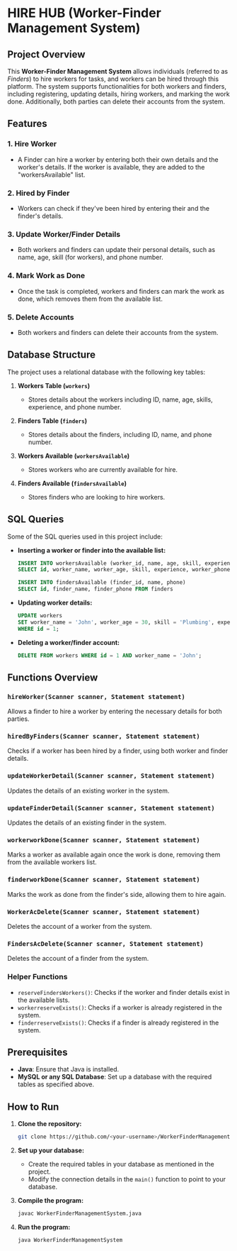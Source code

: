 

# HIRE HUB (Worker-Finder Management System)

## Project Overview

This **Worker-Finder Management System** allows individuals (referred to as *Finders*) to hire workers for tasks, and workers can be hired through this platform. The system supports functionalities for both workers and finders, including registering, updating details, hiring workers, and marking the work done. Additionally, both parties can delete their accounts from the system.

## Features

### 1. **Hire Worker**
   - A Finder can hire a worker by entering both their own details and the worker's details. If the worker is available, they are added to the "workersAvailable" list.

### 2. **Hired by Finder**
   - Workers can check if they've been hired by entering their and the finder's details.

### 3. **Update Worker/Finder Details**
   - Both workers and finders can update their personal details, such as name, age, skill (for workers), and phone number.

### 4. **Mark Work as Done**
   - Once the task is completed, workers and finders can mark the work as done, which removes them from the available list.

### 5. **Delete Accounts**
   - Both workers and finders can delete their accounts from the system.

## Database Structure

The project uses a relational database with the following key tables:

1. **Workers Table (`workers`)**
   - Stores details about the workers including ID, name, age, skills, experience, and phone number.
   
2. **Finders Table (`finders`)**
   - Stores details about the finders, including ID, name, and phone number.

3. **Workers Available (`workersAvailable`)**
   - Stores workers who are currently available for hire.

4. **Finders Available (`findersAvailable`)**
   - Stores finders who are looking to hire workers.

## SQL Queries

Some of the SQL queries used in this project include:

- **Inserting a worker or finder into the available list:**
    ```sql
    INSERT INTO workersAvailable (worker_id, name, age, skill, experience, phone)
    SELECT id, worker_name, worker_age, skill, experience, worker_phone FROM workers
    ```
    ```sql
    INSERT INTO findersAvailable (finder_id, name, phone)
    SELECT id, finder_name, finder_phone FROM finders
    ```

- **Updating worker details:**
    ```sql
    UPDATE workers 
    SET worker_name = 'John', worker_age = 30, skill = 'Plumbing', experience = 5, worker_phone = '1234567890' 
    WHERE id = 1;
    ```

- **Deleting a worker/finder account:**
    ```sql
    DELETE FROM workers WHERE id = 1 AND worker_name = 'John';
    ```

## Functions Overview

### `hireWorker(Scanner scanner, Statement statement)`
Allows a finder to hire a worker by entering the necessary details for both parties.

### `hiredByFinders(Scanner scanner, Statement statement)`
Checks if a worker has been hired by a finder, using both worker and finder details.

### `updateWorkerDetail(Scanner scanner, Statement statement)`
Updates the details of an existing worker in the system.

### `updateFinderDetail(Scanner scanner, Statement statement)`
Updates the details of an existing finder in the system.

### `workerworkDone(Scanner scanner, Statement statement)`
Marks a worker as available again once the work is done, removing them from the available workers list.

### `finderworkDone(Scanner scanner, Statement statement)`
Marks the work as done from the finder's side, allowing them to hire again.

### `WorkerAcDelete(Scanner scanner, Statement statement)`
Deletes the account of a worker from the system.

### `FindersAcDelete(Scanner scanner, Statement statement)`
Deletes the account of a finder from the system.

### Helper Functions
- `reserveFindersWorkers()`: Checks if the worker and finder details exist in the available lists.
- `workerreserveExists()`: Checks if a worker is already registered in the system.
- `finderreserveExists()`: Checks if a finder is already registered in the system.

## Prerequisites

- **Java**: Ensure that Java is installed.
- **MySQL or any SQL Database**: Set up a database with the required tables as specified above.

## How to Run

1. **Clone the repository:**
    ```bash
    git clone https://github.com/<your-username>/WorkerFinderManagementSystem.git
    ```
2. **Set up your database:**
   - Create the required tables in your database as mentioned in the project.
   - Modify the connection details in the `main()` function to point to your database.

3. **Compile the program:**
    ```bash
    javac WorkerFinderManagementSystem.java
    ```

4. **Run the program:**
    ```bash
    java WorkerFinderManagementSystem
    ```



